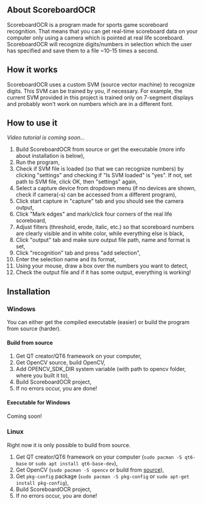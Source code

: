## About ScoreboardOCR

ScoreboardOCR is a program made for sports game scoreboard recognition. That means that you can get real-time scoreboard data on your computer only using a camera which is pointed at real life scoreboard. ScoreboardOCR will recognize digits/numbers in selection which the user has specified and save them to a file ~10-15 times a second.

## How it works

ScoreboardOCR uses a custom SVM (source vector machine) to recognize digits. This SVM can be trained by you, if necessary. For example, the current SVM provided in this project is trained only on 7-segment displays and probably won't work on numbers which are in a different font.

## How to use it

*Video tutorial is coming soon...*

1. Build ScoreboardOCR from source or get the executable (more info about installation is below),
2. Run the program,
3. Check if SVM file is loaded (so that we can recognize numbers) by clicking "settings" and checking if "Is SVM loaded" is "yes". If not, set path to SVM file, click OK, then "settings" again,
4. Select a capture device from dropdown menu (if no devices are shown, check if camera(-s) can be accessed from a different program),
5. Click start capture in "capture" tab and you should see the camera output,
6. Click "Mark edges" and mark/click four corners of the real life scoreboard,
7. Adjust filters (threshold, erode, italic, etc.) so that scoreboard numbers are clearly visible and in white color, while everything else is black,
8. Click "output" tab and make sure output file path, name and format is set,
9. Click "recognition" tab and press "add selection",
10. Enter the selection name and its format,
11. Using your mouse, draw a box over the numbers you want to detect,
12. Check the output file and if it has some output, everything is working!

## Installation

### Windows

You can either get the compiled executable (easier) or build the program from source (harder).

#### Build from source

1. Get QT creator/QT6 framework on your computer,
2. Get OpenCV source, build OpenCV,
3. Add OPENCV_SDK_DIR system variable (with path to opencv folder, where you built it to),
4. Build ScoreboardOCR project,
5. If no errors occur, you are done!

#### Executable for Windows

Coming soon!

### Linux

Right now it is only possible to build from source.

1. Get QT creator/QT6 framework on your computer (``sudo pacman -S qt6-base`` or ``sudo apt install qt6-base-dev``),
2. Get OpenCV (``sudo pacman -S opencv`` or build from [source](https://docs.opencv.org/4.x/d7/d9f/tutorial_linux_install.html)),
3. Get ``pkg-config`` package (``sudo pacman -S pkg-config`` or ``sudo apt-get install pkg-config``),
4. Build ScoreboardOCR project,
5. If no errors occur, you are done!

